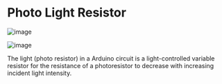 # Photo Light Resistor

![image](https://user-images.githubusercontent.com/62675121/134827906-94a9e8bd-0521-4f72-8d60-2fa2b080eafd.png)

![image](https://user-images.githubusercontent.com/62675121/134827915-42b1aea1-8faf-4440-a1ba-7e86ba8a9193.png)

The light (photo resistor) in a Arduino circuit is a light-controlled variable resistor for the resistance of a photoresistor to decrease with increasing incident light intensity. 
